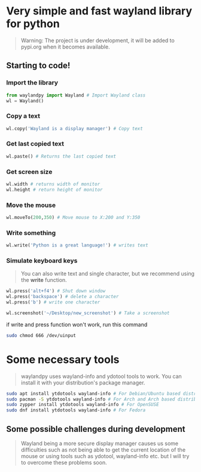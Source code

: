 # Very simple and fast wayland library for python
> Warning: The project is under development, it will be added to pypi.org when it becomes available.

## Starting to code!

### Import the library
```python
from waylandpy import Wayland # Import Wayland class
wl = Wayland()
```

### Copy a text
```python
wl.copy('Wayland is a display manager') # Copy text
```

### Get last copied text
```python
wl.paste() # Returns the last copied text
```

### Get screen size
```python
wl.width # returns width of monitor
wl.height # return height of monitor
```
### Move the mouse
```python
wl.moveTo(200,350) # Move mouse to X:200 and Y:350
```
### Write something
```python
wl.write('Python is a great language!') # writes text
```

### Simulate keyboard keys
> You can also write text and single character, but we recommend using the **write** function.

```python
wl.press('alt+f4') # Shut down window
wl.press('backspace') # delete a character
wl.press('b') # write one character 
```

```python
wl.screenshot('~/Desktop/new_screenshot') # Take a screenshot
```

if write and press function won't work, run this command
```bash
sudo chmod 666 /dev/uinput
```

# Some necessary tools
> waylandpy uses wayland-info and ydotool tools to work. You can install it with your distribution's package manager.

```bash
sudo apt install ytdotools wayland-info # For Debian/Ubuntu based distributions
sudo pacman -S ytdotools wayland-info # For Arch and Arch based distributions
sudo zypper install ytdotools wayland-info # For OpenSUSE
sudo dnf install ytdotools wayland-info # For Fedora
```



## Some possible challenges during development
> Wayland being a more secure display manager causes us some difficulties such as not being able to get the current location of the mouse or using tools such as ydotool, wayland-info etc. but I will try to overcome these problems soon.

